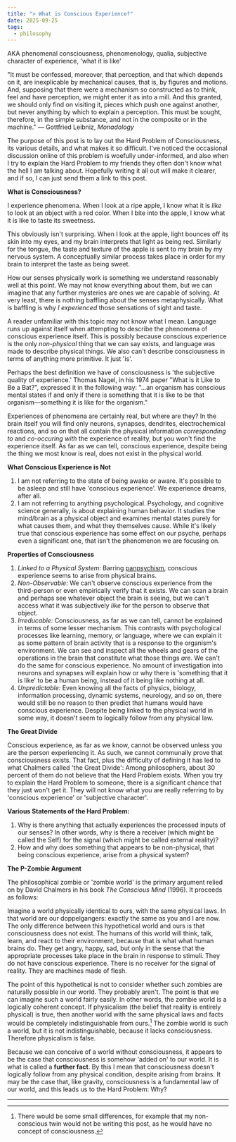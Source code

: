 ```yaml
---
title: "> What is Conscious Experience?"
date: 2025-09-25
tags:
  - philosophy
---
```

AKA phenomenal consciousness, phenomenology, qualia, subjective character of experience, 'what it is like'

"It must be confessed, moreover, that perception, and that which depends on it, are inexplicable by mechanical causes, that is, by figures and motions. And, supposing that there were a mechanism so constructed as to think, feel and have perception, we might enter it as into a mill. And this granted, we should only find on visiting it, pieces which push one against another, but never anything by which to explain a perception. This must be sought, therefore, in the simple substance, and not in the composite or in the machine." — Gottfried Leibniz, *Monadology*

The purpose of this post is to lay out the Hard Problem of Consciousness, its various details, and what makes it so difficult. I've noticed the occasional discussion online of this problem is woefully under-informed, and also when I try to explain the Hard Problem to my friends they often don't know what the hell I am talking about. Hopefully writing it all out will make it clearer, and if so, I can just send them a link to this post.

**What is Consciousness?**

I experience phenomena. When I look at a ripe apple, I know what it is *like* to look at an object with a red color. When I bite into the apple, I know what it is like to taste its sweetness.

This obviously isn't surprising. When I look at the apple, light bounces off its skin into my eyes, and my brain interprets that light as being red. Similarly for the tongue, the taste and texture of the apple is sent to my brain by my nervous system. A conceptually similar process takes place in order for my brain to interpret the taste as being sweet.

How our senses physically work is something we understand reasonably well at this point. We may not know everything about them, but we can imagine that any further mysteries are ones we are capable of solving. At very least, there is nothing baffling about the senses metaphysically. What is baffling is why *I experienced* those sensations of sight and taste.

A reader unfamiliar with this topic may not know what I mean. Language runs up against itself when attempting to describe the phenomena of conscious experience itself. This is possibly because conscious experience is the only *non-physical* thing that we can say exists, and language was made to describe physical things. We also can't describe consciousness in terms of anything more primitive. It just 'is'.

Perhaps the best definition we have of consciousness is 'the subjective quality of experience.' Thomas Nagel, in his 1974 paper "What is it Like to Be a Bat?", expressed it in the following way:  "...an organism has conscious mental states if and only if there is something that it is like to be that organism—something it is like for the organism."

Experiences of phenomena are certainly real, but where are they? In the brain itself you will find only neurons, synapses, dendrites, electrochemical reactions, and so on that all contain the physical information *corresponding to* and *co-occuring with* the experience of reality, but you won't find the experience itself. As far as we can tell, conscious experience, despite being the thing we most know is real, does not exist in the physical world.

**What Conscious Experience is Not**

1. I am not referring to the state of being awake or aware. It's possible to be asleep and still have 'conscious experience'. We experience dreams, after all.
2. I am not referring to anything psychological. Psychology, and cognitive science generally, is about explaining human behavior. It studies the mind/brain as a physical object and examines mental states purely for what causes them, and what they themselves cause. While it's likely true that conscious experience has some effect on our psyche, perhaps even a significant one, that isn't the phenomenon we are focusing on.

**Properties of Consciousness**
1. *Linked to a Physical System:* Barring [panpsychism](https://en.wikipedia.org/wiki/Panpsychism), conscious experience seems to arise from physical brains.
2. *Non-Observable*: We can't observe conscious experience from the third-person or even empirically verify that it exists. We can scan a brain and perhaps see whatever object the brain is seeing, but we can't access what it was subjectively *like* for the person to observe that object.
3. *Irreducable:* Consciousness, as far as we can tell, cannot be explained in terms of some lesser mechanism. This contrasts with psychological processes like learning, memory, or language, where we can explain it as some pattern of brain activity that is a response to the organism's environment. We can see and inspect all the wheels and gears of the operations in the brain that constitute what those things *are*. We can't do the same for conscious experience. No amount of investigation into neurons and synapses will explain how or why there is 'something that it is like' to be a human being, instead of it being like nothing at all.
4. *Unpredictable:* Even knowing all the facts of physics, biology, information processing, dynamic systems, neurology, and so on, there would still be no reason to then predict that humans would have conscious experience. Despite being linked to the physical world in some way, it doesn't seem to logically follow from any physical law.

**The Great Divide**

Conscious experience, as far as we know, cannot be observed unless you are the person experiencing it. As such, we cannot communally prove that consciousness exists. That fact, plus the difficulty of defining it has led to what Chalmers called 'the Great Divide': Among philosophers, about 30 percent of them do not believe that the Hard Problem exists. When you try to explain the Hard Problem to someone, there is a significant chance that they just won't get it. They will not know what you are really referring to by 'conscious experience' or 'subjective character'.

**Various Statements of the Hard Problem:**
1. Why is there anything that actually experiences the processed inputs of our senses? In other words, why is there a receiver (which might be called the Self) for the signal (which might be called external reality)?
2. How and why does something that appears to be non-physical, that being conscious experience, arise from a physical system?

**The P-Zombie Argument**

The philosophical zombie or 'zombie world' is the primary argument relied on by David Chalmers in his book *The Conscious Mind* (1996). It proceeds as follows:

Imagine a world physically identical to ours, with the same physical laws. In that world are our doppelgangers: exactly the same as you and I are now. The only difference between this hypothetical world and ours is that consciousness does not exist. The humans of this world will think, talk, learn, and react to their environment, because that is what what human brains do. They get angry, happy, sad, but only in the sense that the appropriate processes take place in the brain in response to stimuli. They do not have conscious experience. There is no receiver for the signal of reality. They are machines made of flesh.

The point of this hypothetical is not to consider whether such zombies are naturally possible in our world. They probably aren't. The point is that we can imagine such a world fairly easily. In other words, the zombie world is a logically coherent concept. If physicalism (the belief that reality is entirely physical) is true, then another world with the same physical laws and facts would be completely indistinguishable from ours.[^1] The zombie world is such a world, but it is not indistinguishable, because it lacks consciousness. Therefore physicalism is false.

Because we can conceive of a world without consciousness, it appears to be the case that consciousness is somehow 'added on' to our world. It is what is called a **further fact**. By this I mean that consciousness doesn't logically follow from any physical condition, despite arising from brains. It may be the case that, like gravity, consciousness is a fundamental law of our world, and this leads us to the Hard Problem: Why?

***

[^1]:There would be some small differences, for example that my non-conscious twin would not be writing this post, as he would have no concept of consciousness.
